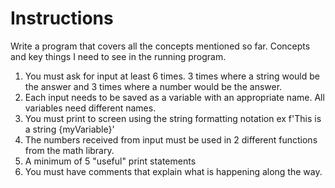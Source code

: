 # Instructions  

Write a program that covers all the concepts mentioned so far. Concepts and key things I need to see in the running program.

1. You must ask for input at least 6 times. 3 times where a string would be the answer and 3 times where a number would be the answer.
2. Each input needs to be saved as a variable with an appropriate name. All variables need different names.
3. You must print to screen using the string formatting notation ex f'This is a string {myVariable}'
4. The numbers received from input must be used in 2 different functions from the math library.
5. A minimum of 5 "useful" print statements
6. You must have comments that explain what is happening along the way.